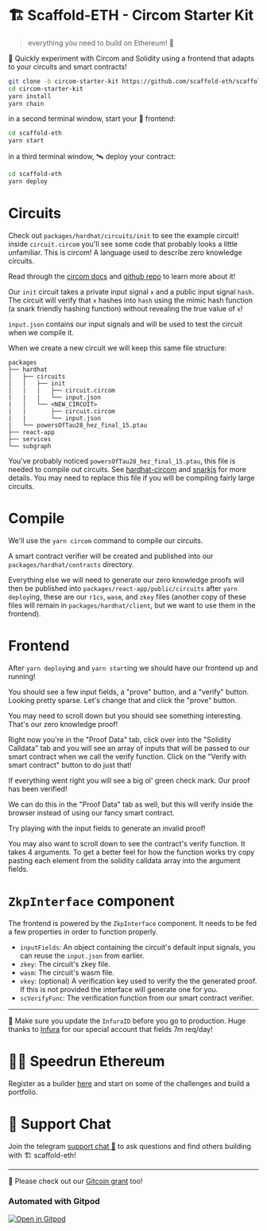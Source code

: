 # 🏗 Scaffold-ETH - Circom Starter Kit

> everything you need to build on Ethereum! 🚀

🧪 Quickly experiment with Circom and Solidity using a frontend that adapts to your circuits and smart contracts!

```bash
git clone -b circom-starter-kit https://github.com/scaffold-eth/scaffold-eth-examples.git circom-starter-kit
cd circom-starter-kit
yarn install
yarn chain
```

in a second terminal window, start your 📱 frontend:
```bash
cd scaffold-eth
yarn start
```

in a third terminal window, 🛰 deploy your contract:
```bash
cd scaffold-eth
yarn deploy
```

# Circuits

Check out `packages/hardhat/circuits/init` to see the example circuit! inside `circuit.circom` you'll see some code that probably looks a little unfamiliar. This is circom! A language used to describe zero knowledge circuits.

Read through the [circom docs](https://docs.circom.io/) and [github repo](https://github.com/iden3/circom) to learn more about it!

Our `init` circuit takes a private input signal `x` and a public input signal `hash`. The circuit will verify that `x` hashes into `hash` using the mimic hash function (a snark friendly hashing function) without revealing the true value of `x`!

`input.json` contains our input signals and will be used to test the circuit when we compile it.

When we create a new circuit we will keep this same file structure:

```
packages
├── hardhat
│   ├── circuits
|   │   ├── init
|   |   |   ├── circuit.circom
|   |   |   └── input.json
|   │   └── <NEW_CIRCUIT>
|   |       ├── circuit.circom
|   |       └── input.json
|   └── powersOfTau28_hez_final_15.ptau
├── react-app
├── services
└── subgraph
```

You've probably noticed `powersOfTau28_hez_final_15.ptau`, this file is needed to compile out circuits. See [hardhat-circom](https://github.com/projectsophon/hardhat-circom) and [snarkjs](https://github.com/iden3/snarkjs) for more details. You may need to replace this file if you will be compiling fairly large circuits.

# Compile

We'll use the `yarn circom` command to compile our circuits.

A smart contract verifier will be created and published into our `packages/hardhat/contracts` directory.


Everything else we will need to generate our zero knowledge proofs will then be published into `packages/react-app/public/circuits` after `yarn deploy`ing, these are our `r1cs`, `wasm`, and `zkey` files (another copy of these files will remain in `packages/hardhat/client`, but we want to use them in the frontend).

# Frontend

After `yarn deploy`ing and `yarn start`ing we should have our frontend up and running!

You should see a few input fields, a "prove" button, and a "verify" button. Looking pretty sparse. Let's change that and click the "prove" button.

You may need to scroll down but you should see something interesting. That's our zero knowledge proof!

Right now you're in the "Proof Data" tab, click over into the "Solidity Calldata" tab and you will see an array of inputs that will be passed to our smart contract when we call the verify function. Click on the "Verify with smart contract" button to do just that!

If everything went right you will see a big ol' green check mark. Our proof has been verified!

We can do this in the "Proof Data" tab as well, but this will verify inside the browser instead of using our fancy smart contract.

Try playing with the input fields to generate an invalid proof!

You may also want to scroll down to see the contract's verify function. It takes 4 arguments. To get a better feel for how the function works try copy pasting each element from the solidity calldata array into the argument fields.

# `ZkpInterface` component

The frontend is powered by the `ZkpInterface` component. It needs to be fed a few properties in order to function properly.

- `inputFields`: An object containing the circuit's default input signals, you can reuse the `input.json` from earlier.
- `zkey`: The circuit's zkey file.
- `wasm`: The circuit's wasm file.
- `vkey`: (optional) A verification key used to verify the the generated proof. If this is not provided the interface will generate one for you.
- `scVerifyFunc`: The verification function from our smart contract verifier.

---

📣 Make sure you update the `InfuraID` before you go to production. Huge thanks to [Infura](https://infura.io/) for our special account that fields 7m req/day!

# 🏃💨 Speedrun Ethereum
Register as a builder [here](https://speedrunethereum.com) and start on some of the challenges and build a portfolio.

# 💬 Support Chat

Join the telegram [support chat 💬](https://t.me/joinchat/KByvmRe5wkR-8F_zz6AjpA) to ask questions and find others building with 🏗 scaffold-eth!

---

🙏 Please check out our [Gitcoin grant](https://gitcoin.co/grants/2851/scaffold-eth) too!

### Automated with Gitpod

[![Open in Gitpod](https://gitpod.io/button/open-in-gitpod.svg)](https://gitpod.io/#github.com/scaffold-eth/scaffold-eth)
